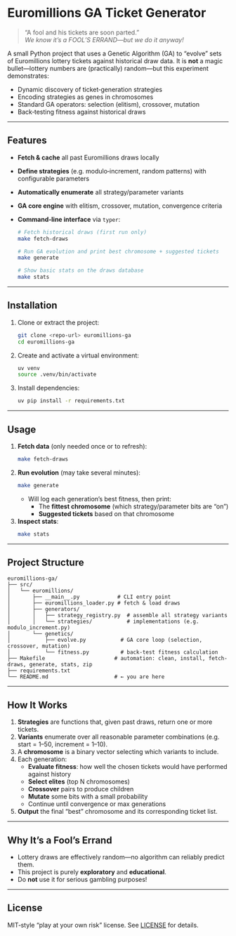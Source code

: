 # Euromillions GA Ticket Generator

> “A fool and his tickets are soon parted.”  
> *We know it’s a FOOL’S ERRAND—but we do it anyway!*

A small Python project that uses a Genetic Algorithm (GA) to “evolve” sets of Euromillions lottery tickets against historical draw data. It is **not** a magic bullet—lottery numbers are (practically) random—but this experiment demonstrates:

- Dynamic discovery of ticket‐generation strategies  
- Encoding strategies as genes in chromosomes  
- Standard GA operators: selection (elitism), crossover, mutation  
- Back‐testing fitness against historical draws  

---

## Features

- **Fetch & cache** all past Euromillions draws locally  
- **Define strategies** (e.g. modulo‐increment, random patterns) with configurable parameters  
- **Automatically enumerate** all strategy/parameter variants  
- **GA core engine** with elitism, crossover, mutation, convergence criteria  
- **Command‐line interface** via `typer`:

  ```bash
  # Fetch historical draws (first run only)
  make fetch-draws

  # Run GA evolution and print best chromosome + suggested tickets
  make generate

  # Show basic stats on the draws database
  make stats
  ```

---

## Installation

1. Clone or extract the project:
   ```bash
   git clone <repo-url> euromillions-ga
   cd euromillions-ga
   ```
2. Create and activate a virtual environment:
   ```bash
   uv venv
   source .venv/bin/activate
   ```
3. Install dependencies:
   ```bash
   uv pip install -r requirements.txt
   ```

---

## Usage

1. **Fetch data** (only needed once or to refresh):
   ```bash
   make fetch-draws
   ```
2. **Run evolution** (may take several minutes):
   ```bash
   make generate
   ```
   - Will log each generation’s best fitness, then print:
     - The **fittest chromosome** (which strategy/parameter bits are “on”)
     - **Suggested tickets** based on that chromosome
3. **Inspect stats**:
   ```bash
   make stats
   ```

---

## Project Structure

```
euromillions-ga/
├── src/
│   └── euromillions/
│       ├── __main__.py            # CLI entry point
│       ├── euromillions_loader.py # fetch & load draws
│       ├── generators/
│       │   ├── strategy_registry.py  # assemble all strategy variants
│       │   └── strategies/           # implementations (e.g. modulo_increment.py)
│       └── genetics/
│           ├── evolve.py           # GA core loop (selection, crossover, mutation)
│           └── fitness.py          # back-test fitness calculation
├── Makefile                      # automation: clean, install, fetch-draws, generate, stats, zip
├── requirements.txt
└── README.md                     # ← you are here
```

---

## How It Works

1. **Strategies** are functions that, given past draws, return one or more tickets.  
2. **Variants** enumerate over all reasonable parameter combinations (e.g. start = 1–50, increment = 1–10).  
3. A **chromosome** is a binary vector selecting which variants to include.  
4. Each generation:
   - **Evaluate fitness**: how well the chosen tickets would have performed against history  
   - **Select elites** (top N chromosomes)  
   - **Crossover** pairs to produce children  
   - **Mutate** some bits with a small probability  
   - Continue until convergence or max generations  
5. **Output** the final “best” chromosome and its corresponding ticket list.

---

## Why It’s a Fool’s Errand

- Lottery draws are effectively random—no algorithm can reliably predict them.  
- This project is purely **exploratory** and **educational**.  
- Do **not** use it for serious gambling purposes!  

---

## License

MIT‑style “play at your own risk” license. See [LICENSE](LICENSE) for details.

